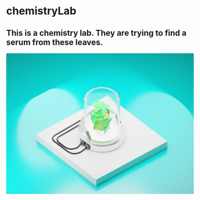 # chemistryLab
## This is a chemistry lab. They are trying to find a serum from these leaves.
<img src = "https://github.com/Jael-Lois/chemistryLab/blob/main/chemistry%20lab%20.png">
